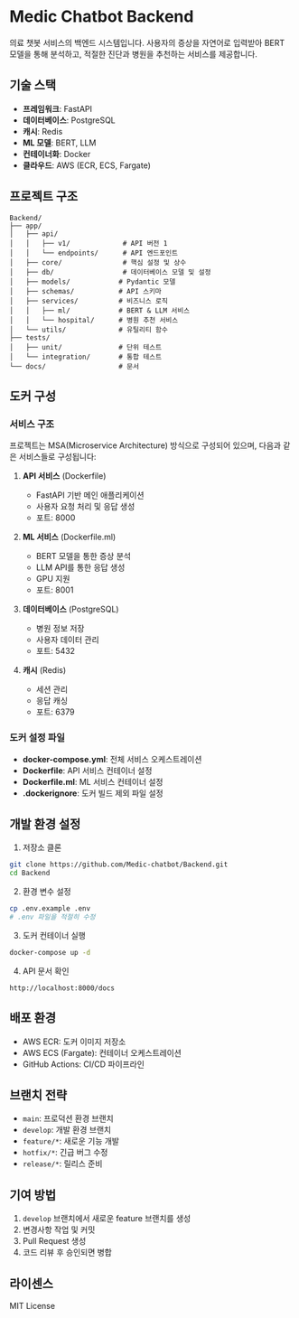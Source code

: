 # Medic Chatbot Backend

의료 챗봇 서비스의 백엔드 시스템입니다. 사용자의 증상을 자연어로 입력받아 BERT 모델을 통해 분석하고, 적절한 진단과 병원을 추천하는 서비스를 제공합니다.

## 기술 스택

- **프레임워크**: FastAPI
- **데이터베이스**: PostgreSQL
- **캐시**: Redis
- **ML 모델**: BERT, LLM
- **컨테이너화**: Docker
- **클라우드**: AWS (ECR, ECS, Fargate)

## 프로젝트 구조

```
Backend/
├── app/
│   ├── api/
│   │   ├── v1/             # API 버전 1
│   │   └── endpoints/      # API 엔드포인트
│   ├── core/               # 핵심 설정 및 상수
│   ├── db/                 # 데이터베이스 모델 및 설정
│   ├── models/            # Pydantic 모델
│   ├── schemas/           # API 스키마
│   ├── services/          # 비즈니스 로직
│   │   ├── ml/            # BERT & LLM 서비스
│   │   └── hospital/      # 병원 추천 서비스
│   └── utils/             # 유틸리티 함수
├── tests/
│   ├── unit/              # 단위 테스트
│   └── integration/       # 통합 테스트
└── docs/                  # 문서
```

## 도커 구성

### 서비스 구조

프로젝트는 MSA(Microservice Architecture) 방식으로 구성되어 있으며, 다음과 같은 서비스들로 구성됩니다:

1. **API 서비스** (Dockerfile)
   - FastAPI 기반 메인 애플리케이션
   - 사용자 요청 처리 및 응답 생성
   - 포트: 8000

2. **ML 서비스** (Dockerfile.ml)
   - BERT 모델을 통한 증상 분석
   - LLM API를 통한 응답 생성
   - GPU 지원
   - 포트: 8001

3. **데이터베이스** (PostgreSQL)
   - 병원 정보 저장
   - 사용자 데이터 관리
   - 포트: 5432

4. **캐시** (Redis)
   - 세션 관리
   - 응답 캐싱
   - 포트: 6379

### 도커 설정 파일

- **docker-compose.yml**: 전체 서비스 오케스트레이션
- **Dockerfile**: API 서비스 컨테이너 설정
- **Dockerfile.ml**: ML 서비스 컨테이너 설정
- **.dockerignore**: 도커 빌드 제외 파일 설정

## 개발 환경 설정

1. 저장소 클론
```bash
git clone https://github.com/Medic-chatbot/Backend.git
cd Backend
```

2. 환경 변수 설정
```bash
cp .env.example .env
# .env 파일을 적절히 수정
```

3. 도커 컨테이너 실행
```bash
docker-compose up -d
```

4. API 문서 확인
```
http://localhost:8000/docs
```

## 배포 환경

- AWS ECR: 도커 이미지 저장소
- AWS ECS (Fargate): 컨테이너 오케스트레이션
- GitHub Actions: CI/CD 파이프라인

## 브랜치 전략

- `main`: 프로덕션 환경 브랜치
- `develop`: 개발 환경 브랜치
- `feature/*`: 새로운 기능 개발
- `hotfix/*`: 긴급 버그 수정
- `release/*`: 릴리스 준비

## 기여 방법

1. `develop` 브랜치에서 새로운 feature 브랜치를 생성
2. 변경사항 작업 및 커밋
3. Pull Request 생성
4. 코드 리뷰 후 승인되면 병합

## 라이센스

MIT License
